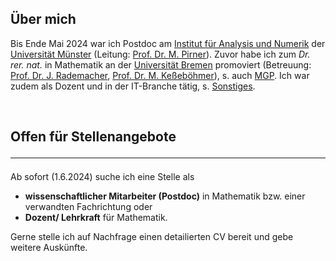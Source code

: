## Über mich
Bis Ende Mai 2024 war ich Postdoc am <a href="https://www.uni-muenster.de/AMM/institute.shtml">Institut für Analysis und Numerik</a> der <a href="https://www.uni-muenster.de/de/">Universität Münster</a> (Leitung: <a href="https://www.uni-muenster.de/AMM/Pirner/index.shtml">Prof. Dr. M. Pirner</a>). Zuvor habe ich zum <i>Dr. rer. nat.</i> in Mathematik an der <a href="https://www.uni-bremen.de/">Universität Bremen</a> promoviert (Betreuung: <a href="https://www.math.uni-hamburg.de/forschung/bereiche/am/ang-dynamische-systeme/personen/rademacher-jens.html">Prof. Dr. J. Rademacher</a>, <a href="https://www.uni-bremen.de/dynsys/members/prof-dr-marc-kesseboehmer">Prof. Dr. M. Keßeböhmer</a>), s. auch <a href="https://www.mathgenealogy.org/id.php?id=277103">MGP</a>. Ich war zudem als Dozent und in der IT-Branche tätig, s. <a href="https://www.dulbrich.de/#Sonstiges">Sonstiges</a>.

<br>

## Offen für Stellenangebote <hr>
Ab sofort (1.6.2024) suche ich eine Stelle als 
<ul>
<li> <b>wissenschaftlicher Mitarbeiter (Postdoc)</b> in Mathematik bzw. einer verwandten Fachrichtung oder </li>
<li> <b>Dozent/ Lehrkraft</b> für Mathematik.</li>
</ul>
Gerne stelle ich auf Nachfrage einen detailierten CV bereit und gebe weitere Auskünfte.



 






